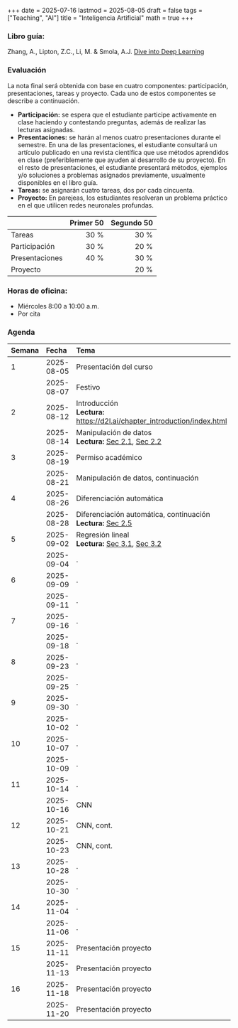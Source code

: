 +++
date      = 2025-07-16
lastmod   = 2025-08-05
draft     = false
tags      = ["Teaching", "AI"]
title     = "Inteligencia Artificial"
math      = true
+++


### Libro guía:

Zhang, A., Lipton, Z.C., Li, M. & Smola, A.J. [Dive into Deep Learning](https://d2l.ai/index.html)

### Evaluación

La nota final será obtenida con base en cuatro componentes: participación, presentaciones, tareas y proyecto. Cada uno de estos componentes se describe a continuación.

+ **Participación:** se espera que el estudiante participe activamente en clase haciendo y contestando preguntas, además de realizar las lecturas asignadas.
+ **Presentaciones:** se harán al menos cuatro presentaciones durante el semestre. En una de las presentaciones, el estudiante consultará un artículo publicado en una revista científica que use métodos aprendidos en clase (preferiblemente que ayuden al desarrollo de su proyecto). En el resto de presentaciones, el estudiante presentará métodos, ejemplos y/o soluciones a problemas asignados previamente, usualmente disponibles en el libro guía.
+ **Tareas:** se asignarán cuatro tareas, dos por cada cincuenta.
+ **Proyecto:**  En parejeas, los estudiantes resolveran un problema práctico en el que utilicen redes neuronales profundas.


|          | Primer 50| Segundo 50|
|:---------------|------:|------:|
| Tareas         |  30 % | 30 % |
| Participación  |  30 % | 20 % |
| Presentaciones |  40 % | 30 % |
| Proyecto       |       | 20 % |


### Horas de oficina: 

+ Miércoles 8:00 a 10:00 a.m.
+ Por cita

### Agenda

|Semana |Fecha      |Tema                                                                                                                                                                    |
|:------|:----------|:---------------------------------------------------|
|1      |2025-08-05 |Presentación del curso |
|&nbsp; |2025-08-07 | Festivo |
|2     |2025-08-12 |  Introducción <br> **Lectura:**  https://d2l.ai/chapter_introduction/index.html |
|&nbsp; |2025-08-14 | Manipulación de datos <br> **Lectura:**  [Sec 2.1](https://d2l.ai/chapter_preliminaries/ndarray.html#), [Sec 2.2](https://d2l.ai/chapter_preliminaries/pandas.html) |
|3     |2025-08-19 | Permiso académico  |
|&nbsp; |2025-08-21 |  Manipulación de datos, continuación    |
|4     |2025-08-26 | Diferenciación automática        |
|&nbsp; |2025-08-28 | Diferenciación automática, continuación <br> **Lectura:** [Sec 2.5](https://d2l.ai/chapter_preliminaries/autograd.html)    |
|5     |2025-09-02 |  Regresión lineal <br> **Lectura:** [Sec 3.1](https://d2l.ai/chapter_linear-regression/linear-regression.html), [Sec 3.2](https://d2l.ai/chapter_linear-regression/oo-design.html)        |
|&nbsp; |2025-09-04 | .            |
|6     |2025-09-09 | .        |
|&nbsp; |2025-09-11 | .    |
|7     |2025-09-16 | .        |
|&nbsp; |2025-09-18 | .    |
|8     |2025-09-23 | .        |
|&nbsp; |2025-09-25 | .    |
|9     |2025-09-30 | .        |
|&nbsp; |2025-10-02 | .    |
|10     |2025-10-07 | .        |
|&nbsp; |2025-10-09 | .    |
|11     |2025-10-14 | .        |
|&nbsp; |2025-10-16 | CNN    |
|12     |2025-10-21 | CNN, cont.        |
|&nbsp; |2025-10-23 | CNN, cont.    |
|13     |2025-10-28 | .        |
|&nbsp; |2025-10-30 | .    |
|14     |2025-11-04 | .        |
|&nbsp; |2025-11-06 | .    |
|15     |2025-11-11 | Presentación proyecto        |
|&nbsp; |2025-11-13 | Presentación proyecto    |
|16     |2025-11-18 | Presentación proyecto        |
|&nbsp; |2025-11-20 | Presentación proyecto    |

